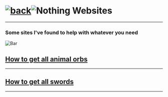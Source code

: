 # [![back](https://cdn.discordapp.com/emojis/887168885747511396?size=32)](https://dxrpy.github.io/Dxrpys-Garbage-Website/castle)![`Nothing`](https://cdn.discordapp.com/attachments/584355797366997002/889386862916014090/nothing.png) Websites

---

### Some sites I've found to help with whatever you need

![`Bar`](https://cdn.discordapp.com/attachments/584355797366997002/889006586406772746/4M7IWwP.png)

<h2><a href="https://xblafans.com/castle-crashers-animal-orb-guide-9031.html">How to get all animal orbs</a></h2>

---

<h2><a href="https://castlecrashers.fandom.com/wiki/Weapons">How to get all swords</a></h2>

---

